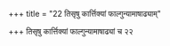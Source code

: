 +++
title = "22 तिसृषु कार्त्तिक्यां फाल्गुन्यामाषाढ्याम्"

+++
तिसृषु कार्त्तिक्यां फाल्गुन्यामाषाढ्यां च २२